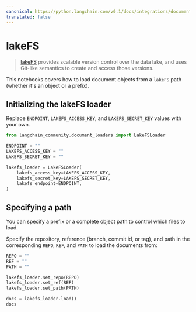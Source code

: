 ```yaml
---
canonical: https://python.langchain.com/v0.1/docs/integrations/document_loaders/lakefs
translated: false
---
```


# lakeFS

>[lakeFS](https://docs.lakefs.io/) provides scalable version control over the data lake, and uses Git-like semantics to create and access those versions.

This notebooks covers how to load document objects from a `lakeFS` path (whether it's an object or a prefix).

## Initializing the lakeFS loader

Replace `ENDPOINT`, `LAKEFS_ACCESS_KEY`, and `LAKEFS_SECRET_KEY` values with your own.

```python
from langchain_community.document_loaders import LakeFSLoader
```

```python
ENDPOINT = ""
LAKEFS_ACCESS_KEY = ""
LAKEFS_SECRET_KEY = ""

lakefs_loader = LakeFSLoader(
    lakefs_access_key=LAKEFS_ACCESS_KEY,
    lakefs_secret_key=LAKEFS_SECRET_KEY,
    lakefs_endpoint=ENDPOINT,
)
```

## Specifying a path

You can specify a prefix or a complete object path to control which files to load.

Specify the repository, reference (branch, commit id, or tag), and path in the corresponding `REPO`, `REF`, and `PATH` to load the documents from:

```python
REPO = ""
REF = ""
PATH = ""

lakefs_loader.set_repo(REPO)
lakefs_loader.set_ref(REF)
lakefs_loader.set_path(PATH)

docs = lakefs_loader.load()
docs
```